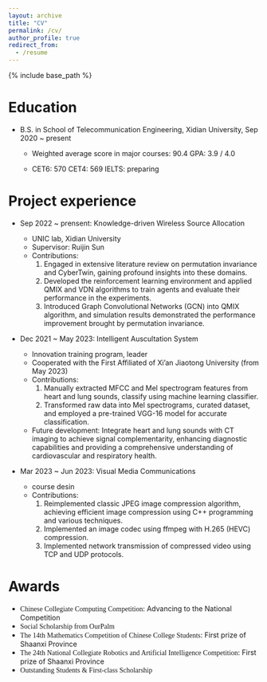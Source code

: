 ```yaml
---
layout: archive
title: "CV"
permalink: /cv/
author_profile: true
redirect_from:
  - /resume
---
```


{% include base_path %}

Education
======
* B.S. in School of Telecommunication Engineering, Xidian University, Sep 2020 ~ present

  * Weighted average score in major courses: 90.4   GPA: 3.9 / 4.0

  * CET6: 570   CET4: 569   IELTS: preparing

Project experience
======
* Sep 2022 ~ prensent: Knowledge-driven Wireless Source Allocation
  * UNIC lab, Xidian University
  * Supervisor: Ruijin Sun
  * Contributions: 
     1. Engaged in extensive literature review on permutation invariance and CyberTwin, gaining profound insights into these domains.
     2. Developed the reinforcement learning environment and applied QMIX and VDN algorithms to train agents and evaluate their performance in the experiments.
     3. Introduced Graph Convolutional Networks (GCN) into QMIX algorithm, and simulation results demonstrated the performance improvement brought by permutation invariance.


* Dec 2021 ~ May 2023: Intelligent Auscultation System
  * Innovation training program, leader
  * Cooperated with the First Affiliated of Xi’an Jiaotong University (from May 2023)
  * Contributions:
     1. Manually extracted MFCC and Mel spectrogram features from heart and lung sounds, classify using machine learning classifier.
     2.  Transformed raw data into Mel spectrograms, curated dataset, and employed a pre-trained VGG-16 model for accurate classification.
  * Future development: Integrate heart and lung sounds with CT imaging to achieve signal complementarity, enhancing  diagnostic capabilities and providing a comprehensive understanding of cardiovascular and respiratory health. 
  
* Mar 2023 ~ Jun 2023: Visual Media Communications
   * course desin
   * Contributions:
     1. Reimplemented classic JPEG image compression algorithm, achieving efficient image compression using C++ programming and various techniques.
     2. Implemented an image codec using ffmpeg with H.265 (HEVC) compression.
     3. Implemented network transmission of compressed video using TCP and UDP protocols.


Awards
======
* <font face="微软雅黑">Chinese Collegiate Computing Competition</font>: Advancing to the National Competition
* <font face="微软雅黑">Social Scholarship from OurPalm</font>
* <font face="微软雅黑">The 14th Mathematics Competition of Chinese College Students</font>: First prize of Shaanxi Province
* <font face="微软雅黑">The 24th National Collegiate Robotics and Artificial Intelligence Competition</font>: First prize of Shaanxi Province
* <font face="微软雅黑">Outstanding Students & First-class Scholarship</font>


